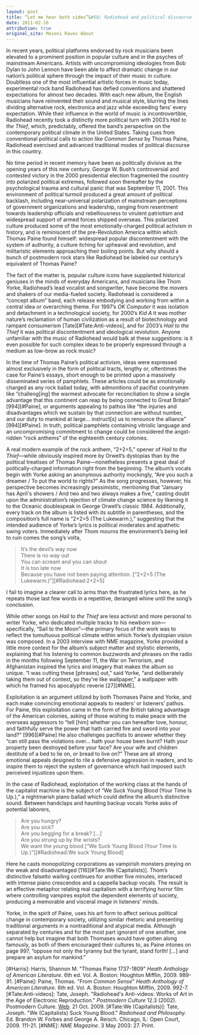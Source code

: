 ```yaml
---
layout: post
title: “Let me hear both sides”&#58; Radiohead and political discourse
date: 2011-02-16
attribution: true
original_site: Masoni Raves About
---
```

In recent years, political platforms endorsed by rock musicians been elevated to a prominent position in popular culture and in the psyches of mainstream Americans. Artists with uncompromising ideologies from Bob Dylan to John Lennon have been able to affect dramatic change in our nation’s political sphere through the impact of their music in culture. Doubtless one of the most influential artistic forces in music today, experimental rock band Radiohead has defied conventions and shattered expectations for almost two decades. With each new album, the English musicians have reinvented their sound and musical style, blurring the lines dividing alternative rock, electronica and jazz while exceeding fans’ every expectation. While their influence in the world of music is incontrovertible, Radiohead recently took a distinctly more political turn with 2003’s *Hail to the Thief*, which, predictably, offered the band’s perspective on the contemporary political climate in the United States. Taking cues from conventional political calls to action like *Common Sense* by Thomas Paine, Radiohead exercised and advanced traditional modes of political discourse in this country.

No time period in recent memory have been as politically divisive as the opening years of this new century. George W. Bush’s controversial and contested victory in the 2000 presidential election fragmented the country into polarized political extremes, followed soon thereafter by the psychological trauma and cultural panic that was September 11, 2001. This environment of political turmoil produced a great amount of political backlash, including near-universal polarization of mainstream perceptions of government organizations and leadership, ranging from resentment towards leadership officials and rebelliousness to virulent patriotism and widespread support of armed forces shipped overseas. This polarized culture produced some of the most emotionally-charged political activism in history, and is reminiscent of the pre-Revolution America within which Thomas Paine found himself: widespread popular discontentment with the system of authority, a culture itching for upheaval and revolution, and militaristic elements approaching their boiling points. But why should a bunch of postmodern rock stars like Radiohead be labeled our century’s equivalent of Thomas Paine?

The fact of the matter is, popular culture icons have supplanted historical geniuses in the minds of everyday Americans, and musicians like Thom Yorke, Radiohead’s lead vocalist and songwriter, have become the movers and shakers of our media-fueled society. Radiohead is considered a “concept album” band, each release embodying and working from within a central idea or overarching theme. For 1997’s *OK Computer* it was isolation and detachment in a technological society, for 2000’s *Kid A* it was mother nature’s reclamation of human civilization as a result of biotechnology and rampant consumerism [Tate][#Tate:Anti-videos], and for 2003’s *Hail to the Thief* it was political discontentment and ideological revolution. Anyone unfamiliar with the music of Radiohead would balk at these suggestions: is it even possible for such complex ideas to be properly expressed through a medium as low-brow as rock music?

In the time of Thomas Paine’s political activism, ideas were expressed almost exclusively in the form of political tracts, lengthy or, oftentimes the case for Paine’s essays, short enough to be printed upon a massively disseminated series of pamphlets. These articles could be as emotionally charged as any rock ballad today, with admonitions of pacifist countrymen like “challeng\[ing] the warmest advocate for reconciliation to show a single advantage that this continent can reap by being connected to Great Britain” [994][#Paine], or arguments appealing to pathos like “the injuries and disadvantages which we sustain by that connection are without number, and our duty to mankind at large… instruct\[s] us to renounce the alliance” [994][#Paine]. In truth, political pamphlets containing vitriolic language and an uncompromising commitment to change could be considered the angst-ridden “rock anthems” of the eighteenth century colonies.

A real modern example of the rock anthem, “2+2=5,” opener of *Hail to the Thief*—while obviously inspired more by Orwell’s dystopias than by the political treatises of Thomas Paine—nonetheless presents a great deal of politically-charged information right from the beginning. The album’s vocals begin with Yorke asking an anonymous authority mockingly, “Are you such a dreamer / To put the world to rights?” As the song progresses, however, his perspective becomes increasingly pessimistic, mentioning that “January has April's showers / And two and two always makes a five,” casting doubt upon the administration’s rejection of climate change science by likening it to the Oceanic doublespeak in George Orwell’s classic *1984*. Additionally, every track on the album is listed with its subtitle in parentheses, and the composition’s full name is “2+2=5 (The Lukewarm.),” suggesting that the intended audience of Yorke’s lyrics is political moderates and apathetic swing voters. Immediately after Thom mourns the environment’s being led to ruin comes the song’s volta, 

> It’s the devil’s way now  
> There is no way out  
> You can scream and you can shout  
> It is too late now  
> Because you have not been paying attention. [“2+2=5 (The Lukewarm.)”][#Radiohead:2+2=5]

I fail to imagine a clearer call to arms than the frustrated lyrics here, as he repeats those last few words in a repetitive, deranged whine until the song’s conclusion.

While other songs on *Hail to the Thief* are less activist and more personal to writer Yorke, who dedicated multiple tracks to his newborn son—specifically, “Sail to the Moon”—the primary focus of the work was to reflect the tumultuous political climate within which Yorke’s dystopian vision was composed. In a 2003 interview with NME magazine, Yorke provided a little more context for the album’s subject matter and stylistic elements, explaining that his listening to common buzzwords and phrases on the radio in the months following September 11, the War on Terrorism, and Afghanistan inspired the lyrics and imagery that makes the album so unique. “I was cutting these \[phrases] out,” said Yorke, “and deliberately taking them out of context, so they're like wallpaper,” a wallpaper with which he framed his apocalyptic reverie [27][#NME].

Exploitation is an argument utilized by both Thomases Paine and Yorke, and each make convincing emotional appeals to readers’ or listeners’ pathos. For Paine, this exploitation came in the form of the British taking advantage of the American colonies, asking of those wishing to make peace with the overseas aggressors to “tell \[him] whether you can hereafter love, honour, and faithfully serve the power that hath carried fire and sword into your land?” [996][#Paine] He also challenges pacifists to answer whether they “can still pass the violations over… hath your house been burnt? Hath your property been destroyed before your face? Are your wife and children destitute of a bed to lie on, or bread to live on?” These are all strong emotional appeals designed to rile a defensive aggression in readers, and to inspire them to reject the system of governance which had imposed such perceived injustices upon them.

In the case of Radiohead, exploitation of the working class at the hands of the capitalist machine is the subject of “We Suck Young Blood (Your Time Is Up.),” a nightmarish piano ballad which could define the album’s distinctive sound. Between handclaps and haunting backup vocals Yorke asks of potential laborers, 

> Are you hungry?  
> Are you sick?  
> Are you begging for a break? \[...]  
> Are you strung up by the wrists?  
> We want the young blood [“We Suck Young Blood (Your Time Is Up.)”][#Radiohead:We suck Young Blood]

Here he casts monopolizing corporations as vampirish monsters preying on the weak and disadvantaged [116][#Tate:We (Capitalists)]. Thom’s distinctive falsetto wailing continues for another five minutes, interlaced with intense piano crescendos and a cappella backup vocals. The result is an effective metaphor relating real capitalism with a terrifying horror film where controlling vampires exploit the dependent elements of society, producing a memorable and visceral image in listeners’ minds.

Yorke, in the spirit of Paine, uses his art form to affect serious political change in contemporary society, utilizing similar rhetoric and presenting traditional arguments in a nontraditional and atypical media. Although separated by centuries and for the most part ignorant of one another, one cannot help but imagine that both Thomases would have gotten along famously, as both of them encouraged their cultures to, as Paine intones on page 997, “oppose not only the tyranny but the tyrant, stand forth! \[…] and prepare an asylum for mankind.”

[#Harris]: Harris, Shannon M. "Thomas Paine 1737-1809" *Heath Anthology of American Literature*. 6th ed. Vol. A. Boston: Houghton Mifflin, 2009. 989-91.
[#Paine]: Paine, Thomas. "From *Common Sense*" *Heath Anthology of American Literature*. 6th ed. Vol. A. Boston: Houghton Mifflin, 2009. 992-7.
[#Tate:Anti-videos]: Tate, Joseph. "Radiohead's Anti-videos: Works of Art in the Age of Electronic Reproduction." *Postmodern Culture* 12.3 (2002). Postmodern Culture. [Web](http://pmc.iath.virginia.edu/issue.502/12.3tate.html). 21 Oct. 2009.
[#Tate:We (Capitalists)]: Tate, Joseph. "We (Capitalists) Suck Young Blood." *Radiohead and Philosophy*. Ed. Brandon W. Forbes and George A. Reisch. Chicago, IL: Open Court, 2009. 111-21.
[#NME]: *NME Magazine*. 3 May 2003: 27. Print.